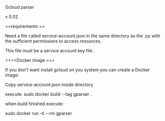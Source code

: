 Gcloud parser

v 0.02

==requirements ==

Need a file called service-account.json in the same directory as the .py with the sufficient permissions to access
resources.

This file must be a service account key file.

====Docker image ===

If you don't want install gcloud on you system you can create a Docker image:

Copy service-account.json inside directory

execute:
sudo docker build --tag gparser .

when build finished execute:

sudo docker run -ti --rm gparser


